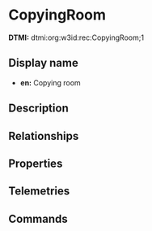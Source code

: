 # CopyingRoom
**DTMI:** dtmi:org:w3id:rec:CopyingRoom;1
## Display name
- **en:** Copying room
## Description
## Relationships
## Properties
## Telemetries
## Commands
